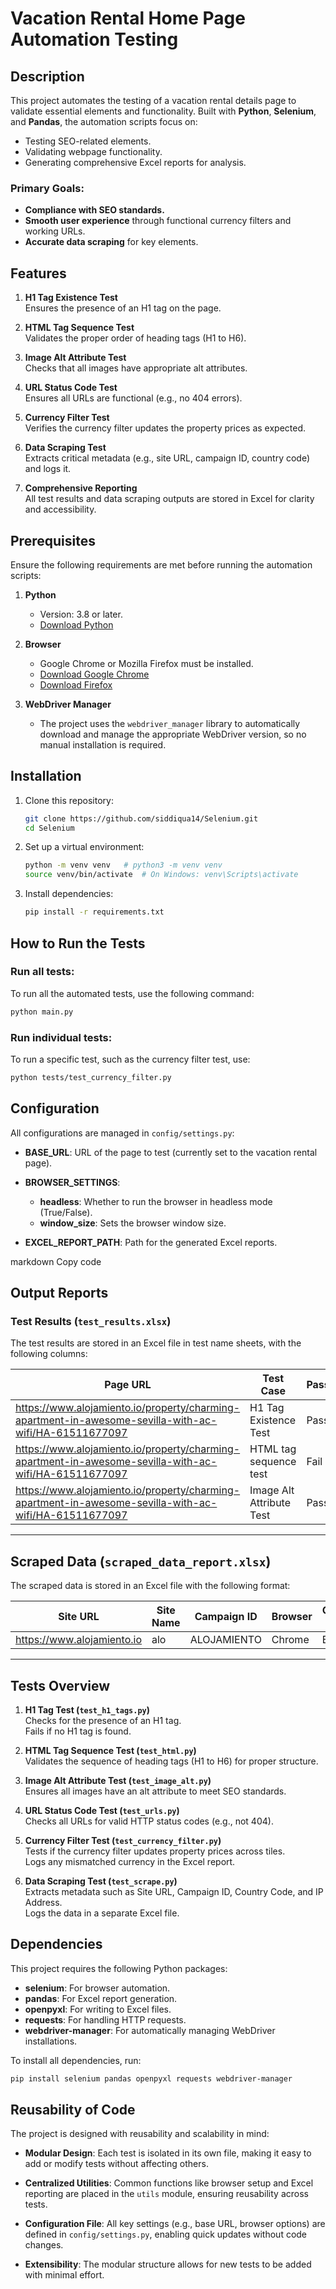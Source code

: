 # Vacation Rental Home Page Automation Testing

## Description
This project automates the testing of a vacation rental details page to validate essential elements and functionality. Built with **Python**, **Selenium**, and **Pandas**, the automation scripts focus on:

- Testing SEO-related elements.
- Validating webpage functionality.
- Generating comprehensive Excel reports for analysis.

### Primary Goals:
- **Compliance with SEO standards.**
- **Smooth user experience** through functional currency filters and working URLs.
- **Accurate data scraping** for key elements.

## Features
1. **H1 Tag Existence Test**  
   Ensures the presence of an H1 tag on the page.

2. **HTML Tag Sequence Test**  
   Validates the proper order of heading tags (H1 to H6).

3. **Image Alt Attribute Test**  
   Checks that all images have appropriate alt attributes.

4. **URL Status Code Test**  
   Ensures all URLs are functional (e.g., no 404 errors).

5. **Currency Filter Test**  
   Verifies the currency filter updates the property prices as expected.

6. **Data Scraping Test**  
   Extracts critical metadata (e.g., site URL, campaign ID, country code) and logs it.

7. **Comprehensive Reporting**  
   All test results and data scraping outputs are stored in Excel for clarity and accessibility.
## Prerequisites

Ensure the following requirements are met before running the automation scripts:

1. **Python**  
   - Version: 3.8 or later.  
   - [Download Python](https://www.python.org/downloads/)

2. **Browser**  
   - Google Chrome or Mozilla Firefox must be installed.  
   - [Download Google Chrome](https://www.google.com/chrome/)  
   - [Download Firefox](https://www.mozilla.org/firefox/)

3. **WebDriver Manager**
    - The project uses the `webdriver_manager` library to automatically download and manage the appropriate WebDriver version, so no manual installation is required.  


## Installation

1. Clone this repository:
   ```bash
   git clone https://github.com/siddiqua14/Selenium.git
   cd Selenium
   ```
2. Set up a virtual environment:
    ```bash
    python -m venv venv   # python3 -m venv venv 
    source venv/bin/activate  # On Windows: venv\Scripts\activate
    ```
3. Install dependencies:
    ```bash
    pip install -r requirements.txt
    ```

## How to Run the Tests

### Run all tests:
To run all the automated tests, use the following command:

```bash
python main.py
```
### Run individual tests:
To run a specific test, such as the currency filter test, use:
```bash
python tests/test_currency_filter.py
```

## Configuration

All configurations are managed in `config/settings.py`:

- **BASE_URL**: URL of the page to test (currently set to the vacation rental page).

- **BROWSER_SETTINGS**:
  - **headless**: Whether to run the browser in headless mode (True/False).
  - **window_size**: Sets the browser window size.

- **EXCEL_REPORT_PATH**: Path for the generated Excel reports.


markdown
Copy code
## Output Reports

### Test Results (`test_results.xlsx`)

The test results are stored in an Excel file in test name sheets, with the following columns:

| **Page URL**                                   | **Test Case**             | **Pass/Fail** | **Comments**                                   |
|------------------------------------------------|---------------------------|---------------|-----------------------------------------------|
| https://www.alojamiento.io/property/charming-apartment-in-awesome-sevilla-with-ac-wifi/HA-61511677097 | H1 Tag Existence Test      | Pass          | H1 tag found                                  |
| https://www.alojamiento.io/property/charming-apartment-in-awesome-sevilla-with-ac-wifi/HA-61511677097 | HTML tag sequence test       | Fail          | Missing tags: h5, h6         |
| https://www.alojamiento.io/property/charming-apartment-in-awesome-sevilla-with-ac-wifi/HA-61511677097 | Image Alt Attribute Test   | Pass          | All images have alt attributes                |
---

## Scraped Data (`scraped_data_report.xlsx`)


The scraped data is stored in an Excel file with the following format:

| **Site URL**                 | **Site Name** | **Campaign ID** | **Browser** | **Country Code** | **IP Address**     | **Result** |
|------------------------------|---------------|-----------------|-------------|------------------|--------------------|------------|
| https://www.alojamiento.io    | alo           | ALOJAMIENTO     | Chrome      | BD               | 182.160.106.203    | Pass      |

---

## Tests Overview

1. **H1 Tag Test (`test_h1_tags.py`)**  
   Checks for the presence of an H1 tag.  
   Fails if no H1 tag is found.

2. **HTML Tag Sequence Test (`test_html.py`)**  
   Validates the sequence of heading tags (H1 to H6) for proper structure.

3. **Image Alt Attribute Test (`test_image_alt.py`)**  
   Ensures all images have an alt attribute to meet SEO standards.

4. **URL Status Code Test (`test_urls.py`)**  
   Checks all URLs for valid HTTP status codes (e.g., not 404).

5. **Currency Filter Test (`test_currency_filter.py`)**  
   Tests if the currency filter updates property prices across tiles.  
   Logs any mismatched currency in the Excel report.

6. **Data Scraping Test (`test_scrape.py`)**  
   Extracts metadata such as Site URL, Campaign ID, Country Code, and IP Address.  
   Logs the data in a separate Excel file.
## Dependencies

This project requires the following Python packages:

- **selenium**: For browser automation.
- **pandas**: For Excel report generation.
- **openpyxl**: For writing to Excel files.
- **requests**: For handling HTTP requests.
- **webdriver-manager**: For automatically managing WebDriver installations.

To install all dependencies, run:

```bash
pip install selenium pandas openpyxl requests webdriver-manager
```

## Reusability of Code

The project is designed with reusability and scalability in mind:

- **Modular Design**: Each test is isolated in its own file, making it easy to add or modify tests without affecting others.
  
- **Centralized Utilities**: Common functions like browser setup and Excel reporting are placed in the `utils` module, ensuring reusability across tests.

- **Configuration File**: All key settings (e.g., base URL, browser options) are defined in `config/settings.py`, enabling quick updates without code changes.

- **Extensibility**: The modular structure allows for new tests to be added with minimal effort.
